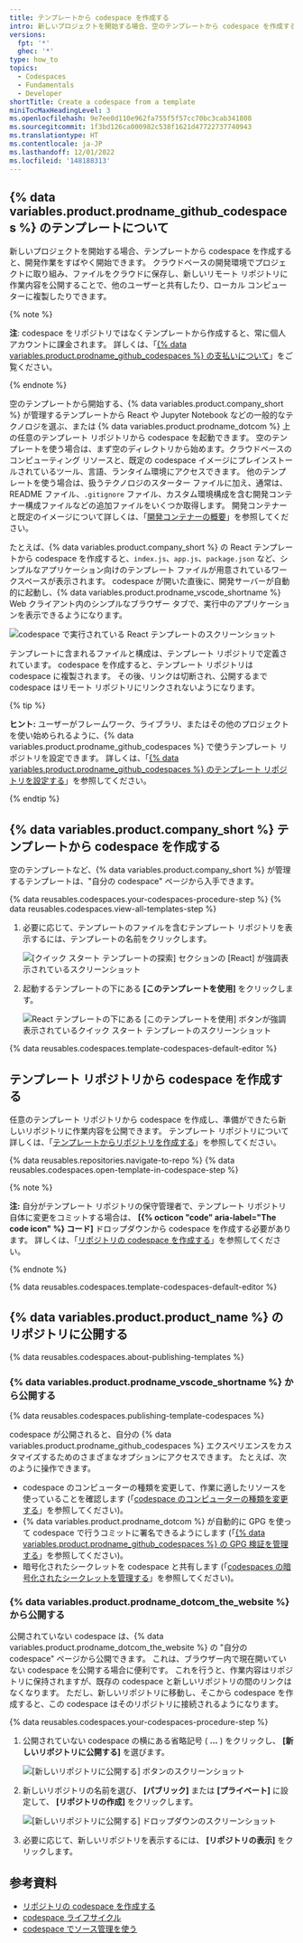 ```yaml
---
title: テンプレートから codespace を作成する
intro: 新しいプロジェクトを開始する場合、空のテンプレートから codespace を作成するか、実行する作業の種類用に特別に設計されたテンプレートを選ぶことができます。
versions:
  fpt: '*'
  ghec: '*'
type: how_to
topics:
  - Codespaces
  - Fundamentals
  - Developer
shortTitle: Create a codespace from a template
miniTocMaxHeadingLevel: 3
ms.openlocfilehash: 9e7ee0d110e962fa755f5f57cc70bc3cab341808
ms.sourcegitcommit: 1f3bd126ca000982c538f1621d47722737740943
ms.translationtype: HT
ms.contentlocale: ja-JP
ms.lasthandoff: 12/01/2022
ms.locfileid: '148188313'
---
```

## {% data variables.product.prodname_github_codespaces %} のテンプレートについて

新しいプロジェクトを開始する場合、テンプレートから codespace を作成すると、開発作業をすばやく開始できます。 クラウドベースの開発環境でプロジェクトに取り組み、ファイルをクラウドに保存し、新しいリモート リポジトリに作業内容を公開することで、他のユーザーと共有したり、ローカル コンピューターに複製したりできます。

{% note %}

**注**: codespace をリポジトリではなくテンプレートから作成すると、常に個人アカウントに課金されます。 詳しくは、「[{% data variables.product.prodname_github_codespaces %} の支払いについて](/billing/managing-billing-for-github-codespaces/about-billing-for-github-codespaces)」をご覧ください。

{% endnote %}

空のテンプレートから開始する、{% data variables.product.company_short %} が管理するテンプレートから React や Jupyter Notebook などの一般的なテクノロジを選ぶ、または {% data variables.product.prodname_dotcom %} 上の任意のテンプレート リポジトリから codespace を起動できます。 空のテンプレートを使う場合は、まず空のディレクトリから始めます。クラウドベースのコンピューティング リソースと、既定の codespace イメージにプレインストールされているツール、言語、ランタイム環境にアクセスできます。 他のテンプレートを使う場合は、扱うテクノロジのスターター ファイルに加え、通常は、README ファイル、`.gitignore` ファイル、カスタム環境構成を含む開発コンテナー構成ファイルなどの追加ファイルをいくつか取得します。 開発コンテナーと既定のイメージについて詳しくは、「[開発コンテナーの概要](/codespaces/setting-up-your-project-for-codespaces/introduction-to-dev-containers)」を参照してください。

たとえば、{% data variables.product.company_short %} の React テンプレートから codespace を作成すると、`index.js`、`app.js`、`package.json` など、シンプルなアプリケーション向けのテンプレート ファイルが用意されているワークスペースが表示されます。 codespace が開いた直後に、開発サーバーが自動的に起動し、{% data variables.product.prodname_vscode_shortname %} Web クライアント内のシンプルなブラウザー タブで、実行中のアプリケーションを表示できるようになります。

![codespace で実行されている React テンプレートのスクリーンショット](/assets/images/help/codespaces/react-template.png)

テンプレートに含まれるファイルと構成は、テンプレート リポジトリで定義されています。 codespace を作成すると、テンプレート リポジトリは codespace に複製されます。 その後、リンクは切断され、公開するまで codespace はリモート リポジトリにリンクされないようになります。 

{% tip %}

**ヒント:** ユーザーがフレームワーク、ライブラリ、またはその他のプロジェクトを使い始められるように、{% data variables.product.prodname_github_codespaces %} で使うテンプレート リポジトリを設定できます。 詳しくは、「[{% data variables.product.prodname_github_codespaces %} のテンプレート リポジトリを設定する](/codespaces/setting-up-your-project-for-codespaces/setting-up-a-template-repository-for-github-codespaces)」を参照してください。

{% endtip %}

## {% data variables.product.company_short %} テンプレートから codespace を作成する

空のテンプレートなど、{% data variables.product.company_short %} が管理するテンプレートは、"自分の codespace" ページから入手できます。

{% data reusables.codespaces.your-codespaces-procedure-step %} {% data reusables.codespaces.view-all-templates-step %}
1. 必要に応じて、テンプレートのファイルを含むテンプレート リポジトリを表示するには、テンプレートの名前をクリックします。

   ![[クイック スタート テンプレートの探索] セクションの [React] が強調表示されているスクリーンショット](/assets/images/help/codespaces/react-template-name.png)

1. 起動するテンプレートの下にある **[このテンプレートを使用]** をクリックします。
   
   ![React テンプレートの下にある [このテンプレートを使用] ボタンが強調表示されているクイック スタート テンプレートのスクリーンショット](/assets/images/help/codespaces/react-template-button.png)

{% data reusables.codespaces.template-codespaces-default-editor %}

## テンプレート リポジトリから codespace を作成する

任意のテンプレート リポジトリから codespace を作成し、準備ができたら新しいリポジトリに作業内容を公開できます。 テンプレート リポジトリについて詳しくは、「[テンプレートからリポジトリを作成する](/repositories/creating-and-managing-repositories/creating-a-repository-from-a-template#about-repository-templates)」を参照してください。

{% data reusables.repositories.navigate-to-repo %} {% data reusables.codespaces.open-template-in-codespace-step %}

   {% note %}

   **注:** 自分がテンプレート リポジトリの保守管理者で、テンプレート リポジトリ自体に変更をコミットする場合は、 **[{% octicon "code" aria-label="The code icon" %} コード]** ドロップダウンから codespace を作成する必要があります。 詳しくは、「[リポジトリの codespace を作成する](/codespaces/developing-in-codespaces/creating-a-codespace-for-a-repository#creating-a-codespace-for-a-repository)」を参照してください。

   {% endnote %}

{% data reusables.codespaces.template-codespaces-default-editor %}

## {% data variables.product.product_name %} のリポジトリに公開する

{% data reusables.codespaces.about-publishing-templates %}

### {% data variables.product.prodname_vscode_shortname %} から公開する 

{% data reusables.codespaces.publishing-template-codespaces %}

codespace が公開されると、自分の {% data variables.product.prodname_github_codespaces %} エクスペリエンスをカスタマイズするためのさまざまなオプションにアクセスできます。 たとえば、次のように操作できます。

- codespace のコンピューターの種類を変更して、作業に適したリソースを使っていることを確認します (「[codespace のコンピューターの種類を変更する](/codespaces/customizing-your-codespace/changing-the-machine-type-for-your-codespace)」を参照してください)。
- {% data variables.product.prodname_dotcom %} が自動的に GPG を使って codespace で行うコミットに署名できるようにします (「[{% data variables.product.prodname_github_codespaces %} の GPG 検証を管理する](/codespaces/managing-your-codespaces/managing-gpg-verification-for-github-codespaces)」を参照してください)。
- 暗号化されたシークレットを codespace と共有します (「[codespaces の暗号化されたシークレットを管理する](/codespaces/managing-your-codespaces/managing-encrypted-secrets-for-your-codespaces)」を参照してください)。

### {% data variables.product.prodname_dotcom_the_website %} から公開する 

公開されていない codespace は、{% data variables.product.prodname_dotcom_the_website %} の "自分の codespace" ページから公開できます。 これは、ブラウザー内で現在開いていない codespace を公開する場合に便利です。 これを行うと、作業内容はリポジトリに保持されますが、既存の codespace と新しいリポジトリの間のリンクはなくなります。 ただし、新しいリポジトリに移動し、そこから codespace を作成すると、この codespace はそのリポジトリに接続されるようになります。

{% data reusables.codespaces.your-codespaces-procedure-step %}
1. 公開されていない codespace の横にある省略記号 ( **...** ) をクリックし、 **[新しいリポジトリに公開する]** を選びます。

   ![[新しいリポジトリに公開する] ボタンのスクリーンショット](/assets/images/help/codespaces/publish-to-new-repository.png)
1. 新しいリポジトリの名前を選び、 **[パブリック]** または **[プライベート]** に設定して、 **[リポジトリの作成]** をクリックします。

   ![[新しいリポジトリに公開する] ドロップダウンのスクリーンショット](/assets/images/help/codespaces/template-new-repository-settings.png)
1. 必要に応じて、新しいリポジトリを表示するには、 **[リポジトリの表示]** をクリックします。

## 参考資料

- [リポジトリの codespace を作成する](/codespaces/developing-in-codespaces/creating-a-codespace-for-a-repository)
- [codespace ライフサイクル](/codespaces/getting-started/the-codespace-lifecycle)
- [codespace でソース管理を使う](/codespaces/developing-in-codespaces/using-source-control-in-your-codespace)
